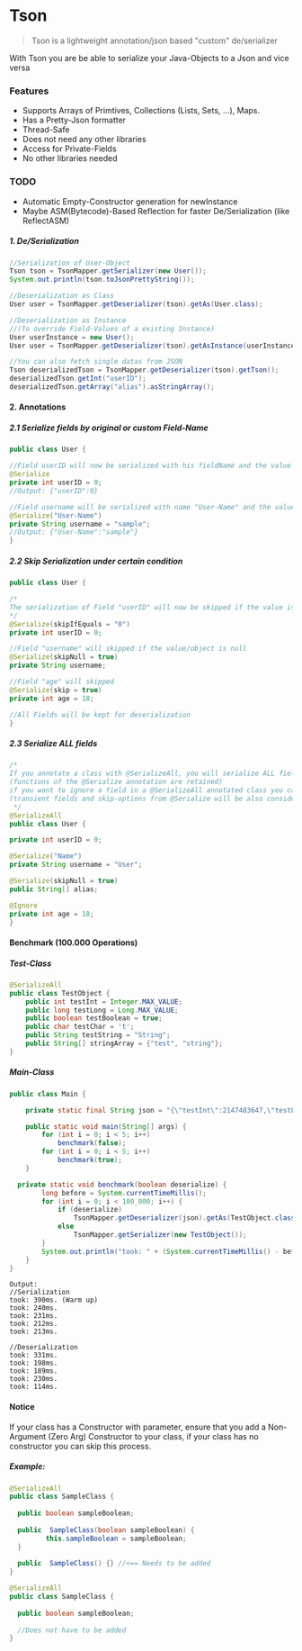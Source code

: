 # Tson
> Tson is a lightweight annotation/json based "custom" de/serializer

With Tson you are be able to serialize your Java-Objects to a Json and vice versa

### Features

- Supports Arrays of Primtives,
   Collections (Lists, Sets, ...), 
   Maps.
- Has a Pretty-Json formatter
- Thread-Safe
- Does not need any other libraries
- Access for Private-Fields
- No other libraries needed

### TODO
 - Automatic Empty-Constructor generation for newInstance
 - Maybe ASM(Bytecode)-Based Reflection for faster De/Serialization (like ReflectASM)

##### 1. De/Serialization
```java
//Serialization of User-Object
Tson tson = TsonMapper.getSerializer(new User());
System.out.println(tson.toJsonPrettyString());

//Deserialization as Class
User user = TsonMapper.getDeserializer(tson).getAs(User.class);

//Deserialization as Instance
//(To override Field-Values of a existing Instance)
User userInstance = new User();
User user = TsonMapper.getDeserializer(tson).getAsInstance(userInstance);

//You can also fetch single datas from JSON
Tson deserializedTson = TsonMapper.getDeserializer(tson).getTson();
deserializedTson.getInt("userID");
deserializedTson.getArray("alias").asStringArray();
```

#### 2. Annotations
##### 2.1 Serialize fields by original or custom Field-Name
```java
public class User {

//Field userID will now be serialized with his fieldName and the value 0
@Serialize 
private int userID = 0;
//Output: {"userID":0}

//Field username will be serialized with name "User-Name" and the value sample
@Serialize("User-Name")
private String username = "sample";
//Output: {"User-Name":"sample"}
}
```

##### 2.2 Skip Serialization under certain condition
```java
public class User {

/*
The serialization of Field "userID" will now be skipped if the value is 0, it's a good option, if you want to safe unnecessary json size for unimportant values (its not only for numeric values you can also use it for strings)
*/
@Serialize(skipIfEquals = "0")
private int userID = 0;

//Field "username" will skipped if the value/object is null
@Serialize(skipNull = true)
private String username;

//Field "age" will skipped
@Serialize(skip = true)
private int age = 18;

//All Fields will be kept for deserialization
}
```

##### 2.3 Serialize ALL fields
```java
/*
If you annotate a class with @SerializeAll, you will serialize ALL fields in the class
(functions of the @Serialize annotation are retained)
if you want to ignore a field in a @SerializeAll annotated class you can use the @Ignore annotation on a Field
(transient fields and skip-options from @Serialize will be also considered)
 */
@SerializeAll
public class User {

private int userID = 0;

@Serialize("Name")
private String username = "User";

@Serialize(skipNull = true)
public String[] alias;

@Ignore
private int age = 18;
}
```

#### Benchmark (100.000 Operations)
##### Test-Class
```java
@SerializeAll
public class TestObject {
    public int testInt = Integer.MAX_VALUE;
    public long testLong = Long.MAX_VALUE;
    public boolean testBoolean = true;
    public char testChar = 't';
    public String testString = "String";
    public String[] stringArray = {"test", "string"};
}
```
##### Main-Class
```java
public class Main {

    private static final String json = "{\"testInt\":2147483647,\"testLong\":9223372036854775807,\"testBoolean\":true,\"testChar\":\"t\",\"testString\":\"String\",\"stringArray\":[\"test\",\"string\"]}";

    public static void main(String[] args) {
        for (int i = 0; i < 5; i++)
            benchmark(false);
        for (int i = 0; i < 5; i++)
            benchmark(true);
    }

  private static void benchmark(boolean deserialize) {
        long before = System.currentTimeMillis();
        for (int i = 0; i < 100_000; i++) {
            if (deserialize)
                TsonMapper.getDeserializer(json).getAs(TestObject.class);
            else
                TsonMapper.getSerializer(new TestObject());
        }
        System.out.println("took: " + (System.currentTimeMillis() - before) + "ms.");
    }
}
```

```
Output:
//Serialization
took: 390ms. (Warm up)
took: 240ms.
took: 231ms.
took: 212ms.
took: 213ms.

//Deserialization
took: 331ms.
took: 198ms.
took: 189ms.
took: 230ms.
took: 114ms.
```

#### Notice

If your class has a Constructor with parameter, ensure that you add a Non-Argument (Zero Arg) Constructor to your class, if your class has no constructor you can skip this process.

##### Example:
```java
@SerializeAll
public class SampleClass {
  
  public boolean sampleBoolean;
  
  public  SampleClass(boolean sampleBoolean) {
         this.sampleBoolean = sampleBoolean;
  }
  
  public  SampleClass() {} //<== Needs to be added
}
```

```java
@SerializeAll
public class SampleClass {
  
  public boolean sampleBoolean;
  
  //Does not have to be added
}
```
